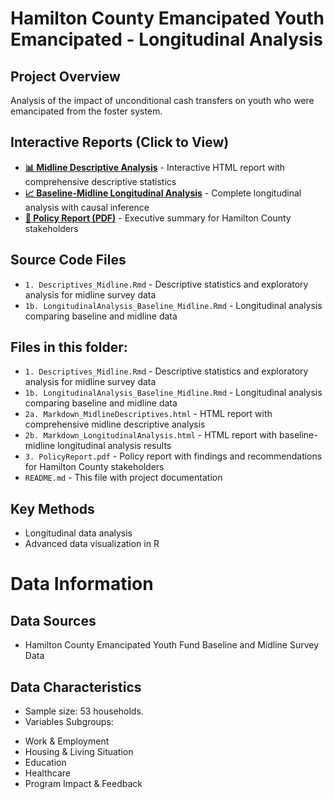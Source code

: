 # Hamilton County Emancipated Youth Emancipated - Longitudinal Analysis

## Project Overview
Analysis of the impact of unconditional cash transfers on youth who were emancipated from the foster system. 

## Interactive Reports (Click to View)
- **[📊 Midline Descriptive Analysis](https://github.com/jasleen1117/data-analysis-portfolio/blob/main/HamiltonCountyEmancipatedYouthFund/2a.%20Markdown_MidlineDescriptives.html)** - Interactive HTML report with comprehensive descriptive statistics
- **[📈 Baseline-Midline Longitudinal Analysis](https://github.com/jasleen1117/data-analysis-portfolio/blob/main/HamiltonCountyEmancipatedYouthFund/2b.%20Markdown_LongitudinalAnalysis.html)** - Complete longitudinal analysis with causal inference
- **[📄 Policy Report (PDF)](https://github.com/jasleen1117/data-analysis-portfolio/blob/main/HamiltonCountyEmancipatedYouthFund/3.%20PolicyReport.pdf)** - Executive summary for Hamilton County stakeholders

## Source Code Files
- `1. Descriptives_Midline.Rmd` - Descriptive statistics and exploratory analysis for midline survey data
- `1b. LongitudinalAnalysis_Baseline_Midline.Rmd` - Longitudinal analysis comparing baseline and midline data

## Files in this folder:
- `1. Descriptives_Midline.Rmd` - Descriptive statistics and exploratory analysis for midline survey data
- `1b. LongitudinalAnalysis_Baseline_Midline.Rmd` - Longitudinal analysis comparing baseline and midline data
- `2a. Markdown_MidlineDescriptives.html` - HTML report with comprehensive midline descriptive analysis
- `2b. Markdown_LongitudinalAnalysis.html` - HTML report with baseline-midline longitudinal analysis results
- `3. PolicyReport.pdf` - Policy report with findings and recommendations for Hamilton County stakeholders
- `README.md` - This file with project documentation

## Key Methods
- Longitudinal data analysis
- Advanced data visualization in R

# Data Information 
## Data Sources 
- Hamilton County Emancipated Youth Fund Baseline and Midline Survey Data 

## Data Characteristics 
- Sample size: 53 households.
- Variables Subgroups: 
* Work & Employment
* Housing & Living Situation
* Education
* Healthcare
* Program Impact & Feedback

